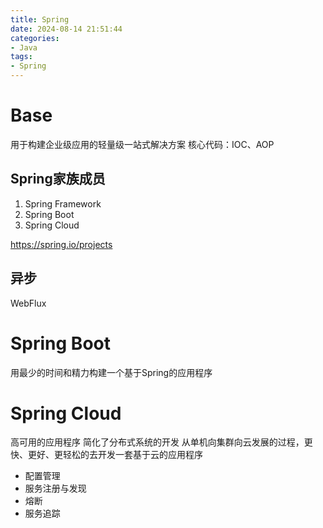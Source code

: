 ```yaml
---
title: Spring
date: 2024-08-14 21:51:44
categories:
- Java
tags:
- Spring
---
```


# Base
用于构建企业级应用的轻量级一站式解决方案
核心代码：IOC、AOP

## Spring家族成员
1. Spring Framework
2. Spring Boot
3. Spring Cloud

https://spring.io/projects

## 异步
WebFlux

# Spring Boot
用最少的时间和精力构建一个基于Spring的应用程序

# Spring Cloud
高可用的应用程序
简化了分布式系统的开发
从单机向集群向云发展的过程，更快、更好、更轻松的去开发一套基于云的应用程序
- 配置管理
- 服务注册与发现
- 熔断
- 服务追踪